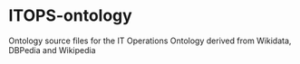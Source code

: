 # ITOPS-ontology
Ontology source files for the IT Operations Ontology derived from Wikidata, DBPedia and Wikipedia
